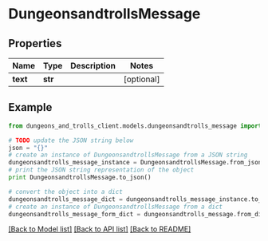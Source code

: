 # DungeonsandtrollsMessage


## Properties
Name | Type | Description | Notes
------------ | ------------- | ------------- | -------------
**text** | **str** |  | [optional] 

## Example

```python
from dungeons_and_trolls_client.models.dungeonsandtrolls_message import DungeonsandtrollsMessage

# TODO update the JSON string below
json = "{}"
# create an instance of DungeonsandtrollsMessage from a JSON string
dungeonsandtrolls_message_instance = DungeonsandtrollsMessage.from_json(json)
# print the JSON string representation of the object
print DungeonsandtrollsMessage.to_json()

# convert the object into a dict
dungeonsandtrolls_message_dict = dungeonsandtrolls_message_instance.to_dict()
# create an instance of DungeonsandtrollsMessage from a dict
dungeonsandtrolls_message_form_dict = dungeonsandtrolls_message.from_dict(dungeonsandtrolls_message_dict)
```
[[Back to Model list]](../README.md#documentation-for-models) [[Back to API list]](../README.md#documentation-for-api-endpoints) [[Back to README]](../README.md)


